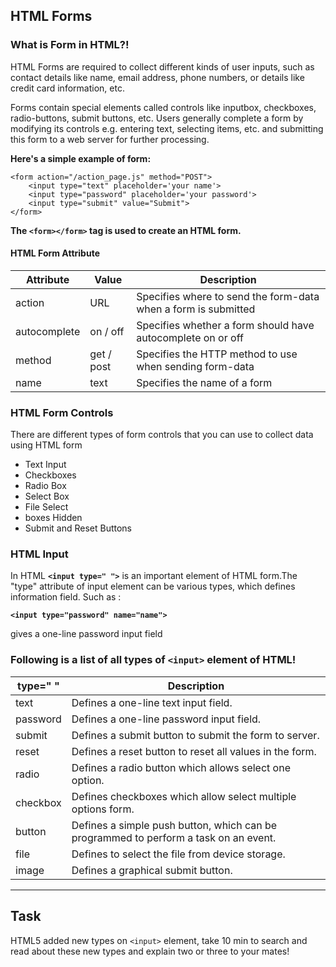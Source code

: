 ## HTML Forms

### What is Form in HTML?!

HTML Forms are required to collect different kinds of user inputs, such as contact details like name, email address, phone numbers, or details like credit card information, etc.

Forms contain special elements called controls like inputbox, checkboxes, radio-buttons, submit buttons, etc. Users generally complete a form by modifying its controls e.g. entering text, selecting items, etc. and submitting this form to a web server for further processing.

**Here's a simple example of form:**

```
<form action="/action_page.js" method="POST">
    <input type="text" placeholder='your name'>
    <input type="password" placeholder='your password'>
    <input type="submit" value="Submit">
</form>
```

**The `<form></form>` tag is used to create an HTML form.**

#### HTML Form Attribute

| **Attribute** | **Value**  | **Description**                                                |
| ------------- | ---------- | -------------------------------------------------------------- |
| action        | URL        | Specifies where to send the form-data when a form is submitted |
| autocomplete  | on / off   | Specifies whether a form should have autocomplete on or off    |
| method        | get / post | Specifies the HTTP method to use when sending form-data        |
| name          | text       | Specifies the name of a form                                   |

### HTML Form Controls

There are different types of form controls that you can use to collect data using HTML form

- Text Input
- Checkboxes
- Radio Box
- Select Box
- File Select
- boxes Hidden
- Submit and Reset Buttons

### HTML Input

In HTML **`<input type=" ">`** is an important element of HTML form.The "type" attribute of input element can be various types, which defines information field. Such as :

**`<input type="password" name="name">`**

gives a one-line password input field

### Following is a list of all types of `<input>` element of HTML!

| **type=" "** | **Description**                                                                      |
| ------------ | ------------------------------------------------------------------------------------ |
| text         | Defines a one-line text input field.                                                 |
| password     | Defines a one-line password input field.                                             |
| submit       | Defines a submit button to submit the form to server.                                |
| reset        | Defines a reset button to reset all values in the form.                              |
| radio        | Defines a radio button which allows select one option.                               |
| checkbox     | Defines checkboxes which allow select multiple options form.                         |
| button       | Defines a simple push button, which can be programmed to perform a task on an event. |
| file         | Defines to select the file from device storage.                                      |
| image        | Defines a graphical submit button.                                                   |

---

## Task

HTML5 added new types on `<input>` element, take 10 min to search and read about these new types and explain two or three to your mates!
